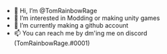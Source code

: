 - 👋 Hi, I’m @TomRainbowRage
- 👀 I’m interested in Modding or making unity games
- 🌱 I’m currently making a github account
- 📫 You can reach me by dm'ing me on discord (TomRainbowRage.#0001)


